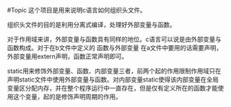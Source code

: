 #Topic
这个项目是用来说明c语言如何组织头文件。

组织头文件的目的是利用分离式编译，处理好外部变量与函数。

对于作用域来讲，外部变量与函数具有同样的地位。c语言可以说是由外部变量与函数构成。对于在b文件中定义的 函数与外部变量 在a文件中要用的话需要声明，外部变量用extern声明，函数正常声明即可。

static用来修饰外部变量、函数、内部变量三者，前两个起的作用限制作用域只在声明static文件中使用外部变量与函数。对内部变量static使得该内部变量在全局变量区分配内存，并在整个程序运行中一直存在，但是仅有定义所在的函数才能使用这个变量，起的是修饰声明周期的作用。




